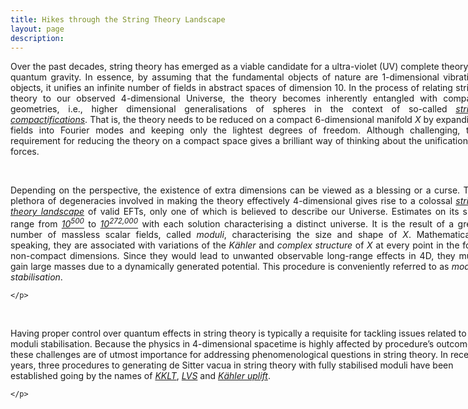 ```yaml
---
title: Hikes through the String Theory Landscape
layout: page
description: 
---
```

<div style="width: 750px;">
   <p align="justify">
Over the past decades, string theory has emerged as a viable candidate for a ultra-violet (UV) complete theory of quantum gravity. In essence, by assuming that the fundamental objects of nature are 1-dimensional vibrating objects, it unifies an infinite number of fields in abstract spaces of dimension 10. In the process of relating string theory to our observed 4-dimensional Universe, the theory becomes inherently entangled with compact geometries, i.e., higher dimensional generalisations of spheres in the context of so-called <a href="https://journals.aps.org/rmp/abstract/10.1103/RevModPhys.79.733" target="_blank"><i>string compactifications</i></a>. That is, the theory needs to be reduced on a compact 6-dimensional manifold <i>X</i> by expanding fields into Fourier modes and keeping only the lightest degrees of freedom. Although challenging, the requirement for reducing the theory on a compact space gives a brilliant way of thinking about the unification of forces. 
    </p>
</div>
<br>

<div style="width: 750px;">
   <p align="justify">
    Depending on the perspective, the existence of extra dimensions can be viewed as a blessing or a curse. The plethora of degeneracies involved in making the theory effectively 4-dimensional gives rise to a colossal <a href="https://iopscience.iop.org/article/10.1088/1126-6708/2000/06/006" target="_blank"><i>string theory landscape</i></a> of valid EFTs, only one of which is believed to describe our Universe. Estimates on its size range from <a href="https://iopscience.iop.org/article/10.1088/1126-6708/2004/01/060" target="_blank"><i>10<sup>500</sup></i></a> to <a href="https://link.springer.com/article/10.1007%2FJHEP12%282015%29164" target="_blank"><i>10<sup>272,000</sup></i></a> with each solution characterising a distinct universe. It is the result of a great number of massless scalar fields, called <i>moduli</i>, characterising the size and shape of <i>X</i>. Mathematically speaking, they are associated with variations of the <i>Kähler</i> and <i>complex structure</i> of <i>X</i> at every point in the four non-compact dimensions. Since they would lead to unwanted observable long-range effects in 4D, they must gain large masses due to a dynamically generated potential. This procedure is conveniently referred to as <i>moduli stabilisation</i>. 
    
    </p>
</div>
<br>

<div style="width: 750px;">
   <p align="justify">

Having proper control over quantum effects in string theory is typically a requisite for tackling issues related to moduli stabilisation. Because the physics in 4-dimensional spacetime is highly affected by procedure’s outcome, these challenges are of utmost importance for addressing phenomenological questions in string theory. In recent years, three procedures to generating de Sitter vacua in string theory with fully stabilised moduli have been established going by the names of
    <a href="https://journals.aps.org/prd/abstract/10.1103/PhysRevD.68.046005" target="_blank"><i>KKLT</i></a>, 
    <a href="https://iopscience.iop.org/article/10.1088/1126-6708/2005/03/007" target="_blank"><i>LVS</i></a> and <a href="https://iopscience.iop.org/article/10.1088/1126-6708/2007/03/102" target="_blank"><i>Kähler uplift</i></a>.
    
    </p>
</div>
<br>
